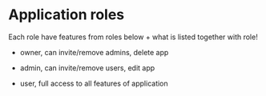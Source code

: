 # Application roles

Each role have features from roles below + what is listed together with role!

- owner, can invite/remove admins, delete app

- admin, can invite/remove users, edit app
 
- user, full access to all features of application

